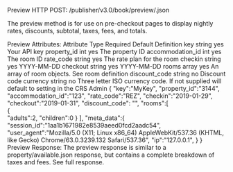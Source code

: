 Preview
HTTP POST: /publisher/v3.0/book/preview/.json

The preview method is for use on pre-checkout pages to display nightly rates, discounts, subtotal, taxes, fees, and totals.

Preview Attributes:
Attribute	Type	Required	Default	Definition
key	string	yes		Your API key
property_id	int	yes		The property ID
accommodation_id	int	yes		The room ID
rate_code	string	yes		The rate plan for the room
checkin	string	yes		YYYY-MM-DD
checkout	string	yes		YYYY-MM-DD
rooms	array	yes		An array of room objects. See room definition
discount_code	string	no		Discount code
currency	string	no		Three letter ISO currency code. If not supplied will default to setting in the CRS Admin
{
   "key":"MyKey",
   "property_id":"3144",
   "accommodation_id":"123",
   "rate_code":"REZ",
   "checkin":"2019-01-29",
   "checkout":"2019-01-31",
   "discount_code": "",
   "rooms":[  
      {  
         "adults":2,
         "children":0
      }
   ],
   "meta_data":{
      "session_id":"1aa1b1671982e8539aeed0fcd2aadc54",
      "user_agent":"Mozilla\/5.0 (X11; Linux x86_64) AppleWebKit\/537.36 (KHTML, like Gecko) Chrome\/63.0.3239.132 Safari\/537.36",
      "ip":"127.0.0.1",
   }
}
Preview Response:
The preview response is similar to a property/available.json response, but contains a complete breakdown of taxes and fees. See full response.